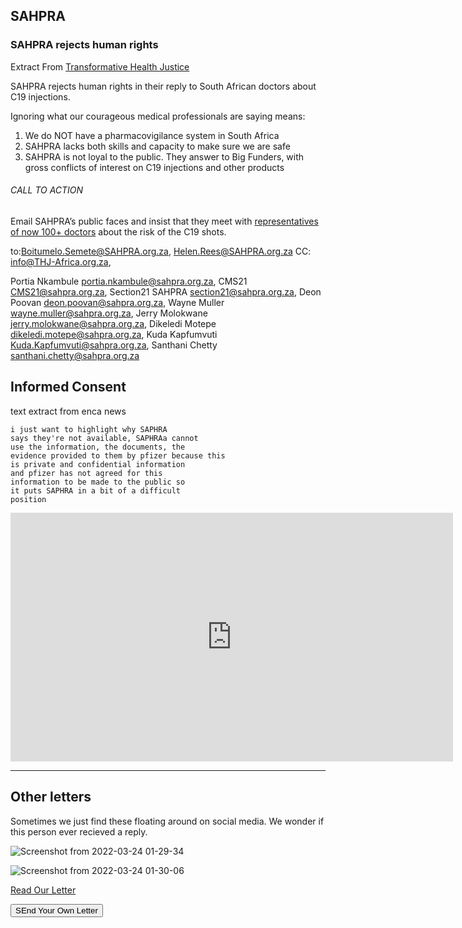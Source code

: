 ##  SAHPRA

### SAHPRA rejects human rights

Extract From [Transformative Health Justice](https://thj-africa.org.za/)

SAHPRA rejects human rights in their reply to South African doctors about C19 injections.

Ignoring what our courageous medical professionals are saying means: 

1. We do NOT have a pharmacovigilance system in South Africa 
2. SAHPRA lacks both skills and capacity to make sure we are safe 
3. SAHPRA is not loyal to the public. They answer to Big Funders, with gross conflicts of interest on C19 injections and other products

###### CALL TO ACTION 

Email SAHPRA’s public faces and insist that they meet with [representatives of now 100+ doctors](evidence/#caringhealthworkers) about the risk of the C19 shots. 

to:Boitumelo.Semete@SAHPRA.org.za, Helen.Rees@SAHPRA.org.za 
CC: info@THJ-Africa.org.za, 

Portia Nkambule <portia.nkambule@sahpra.org.za>,
CMS21 <CMS21@sahpra.org.za>,
Section21 SAHPRA <section21@sahpra.org.za>,
Deon Poovan <deon.poovan@sahpra.org.za>,
Wayne Muller <wayne.muller@sahpra.org.za>,
Jerry Molokwane <jerry.molokwane@sahpra.org.za>,
Dikeledi Motepe <dikeledi.motepe@sahpra.org.za>,
Kuda Kapfumvuti <Kuda.Kapfumvuti@sahpra.org.za>,
Santhani Chetty <santhani.chetty@sahpra.org.za> 



## Informed Consent
text extract from enca news

    i just want to highlight why SAPHRA
    says they're not available, SAPHRAa cannot
    use the information, the documents, the
    evidence provided to them by pfizer because this
    is private and confidential information
    and pfizer has not agreed for this
    information to be made to the public so
    it puts SAPHRA in a bit of a difficult
    position 

<iframe width="708" height="398" src="https://www.youtube.com/embed/su-o6n660yQ" title="YouTube video player" frameborder="0" allow="accelerometer; autoplay; clipboard-write; encrypted-media; gyroscope; picture-in-picture" allowfullscreen></iframe>

----

## Other letters

Sometimes we just find these floating around on social media. We wonder if this person ever recieved a reply.

![Screenshot from 2022-03-24 01-29-34](https://user-images.githubusercontent.com/25202975/159813783-ae8be4f8-6a2c-4cb8-b712-a1007592a71d.png)

![Screenshot from 2022-03-24 01-30-06](https://user-images.githubusercontent.com/25202975/159813717-c1faeb05-1d5f-4748-ba6a-377863d8908f.png)





<a href="/letters/#to-saphra" class="btn btn-info" role="button">Read Our Letter</a>

<input type="submit" class="btn btn-danger" value="SEnd Your Own Letter">